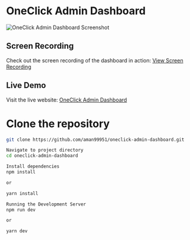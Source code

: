 # OneClick Admin Dashboard

![OneClick Admin Dashboard Screenshot](https://i.ibb.co/WpvFcLm/Screenshot-2025-07-09-105043.png)

## Screen Recording
Check out the screen recording of the dashboard in action: [View Screen Recording](https://drive.google.com/file/d/1xXtgvI4KQz93QBTJMLkZYk9rSs3oO4eG/view?usp=sharing)

## Live Demo
Visit the live website: [OneClick Admin Dashboard](https://oneclick-admin-dashboard.vercel.app/)

# Clone the repository
```bash
git clone https://github.com/aman99951/oneclick-admin-dashboard.git

Navigate to project directory
cd oneclick-admin-dashboard

Install dependencies
npm install

or

yarn install

Running the Development Server
npm run dev

or

yarn dev
